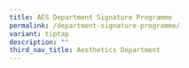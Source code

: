 ```yaml
---
title: AES Department Signature Programme
permalink: /department-signature-programme/
variant: tiptap
description: ""
third_nav_title: Aesthetics Department
---
```

